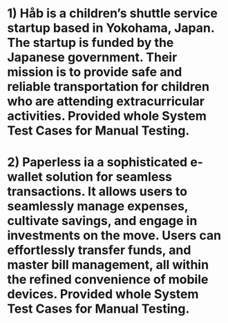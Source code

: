 # 1) Håb­ is a children’s shuttle service startup based in Yokohama, Japan. The startup is funded by the Japanese government. Their mission is to provide safe and reliable transportation for children who are attending extracurricular activities. Provided whole System Test Cases for Manual Testing.
# 2) Paperless ia a sophisticated e-wallet solution for seamless transactions. It allows users to seamlessly manage expenses, cultivate savings, and engage in investments on the move. Users can effortlessly transfer funds, and master bill management, all within the refined convenience of mobile devices. Provided whole System Test Cases for Manual Testing.
